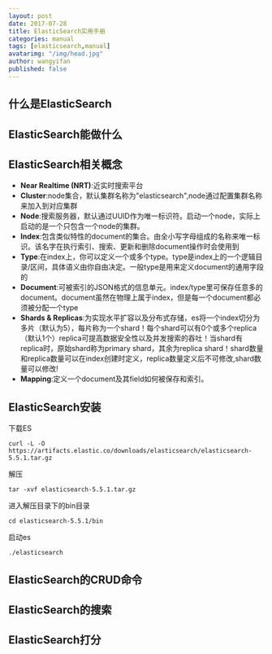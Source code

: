```yaml
---
layout: post
date: 2017-07-28
title: ElasticSearch实用手册
categories: manual
tags: [elasticsearch,manual]
avatarimg: "/img/head.jpg"
author: wangyifan
published: false
---
```




## 什么是ElasticSearch

## ElasticSearch能做什么

## ElasticSearch相关概念

- **Near Realtime (NRT)**:近实时搜索平台
- **Cluster**:node集合，默认集群名称为"elasticsearch",node通过配置集群名称来加入到对应集群
- **Node**:搜索服务器，默认通过UUID作为唯一标识符。启动一个node，实际上启动的是一个只包含一个node的集群。
- **Index**:包含类似特性的document的集合。由全小写字母组成的名称来唯一标识。该名字在执行索引、搜索、更新和删除document操作时会使用到
- **Type**:在index上，你可以定义一个或多个type。type是index上的一个逻辑目录/区间，具体语义由你自由决定。一般type是用来定义document的通用字段的
- **Document**:可被索引的JSON格式的信息单元。index/type里可保存任意多的document。document虽然在物理上属于index，但是每一个document都必须被分配一个type
- **Shards & Replicas**:为实现水平扩容以及分布式存储，es将一个index切分为多片（默认为5），每片称为一个shard！每个shard可以有0个或多个replica（默认1个）replica可提高数据安全性以及并发搜索的吞吐！当shard有replica时，原始shard称为primary shard，其余为replica shard！shard数量和replica数量可以在index创建时定义，replica数量定义后不可修改,shard数量可以修改!
- **Mapping**:定义一个document及其field如何被保存和索引。

## ElasticSearch安装

下载ES

```
curl -L -O https://artifacts.elastic.co/downloads/elasticsearch/elasticsearch-5.5.1.tar.gz
```

解压

```
tar -xvf elasticsearch-5.5.1.tar.gz
```

进入解压目录下的bin目录

```
cd elasticsearch-5.5.1/bin
```

启动es

```
./elasticsearch
```

## ElasticSearch的CRUD命令

## ElasticSearch的搜索

## ElasticSearch打分